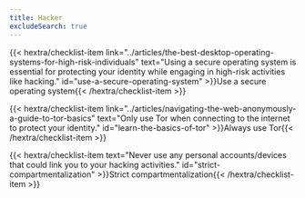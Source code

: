 ```yaml
---
title: Hacker
excludeSearch: true
---
```

{{< hextra/checklist-item link="../articles/the-best-desktop-operating-systems-for-high-risk-individuals" text="Using a secure operating system is essential for protecting your identity while engaging in high-risk activities like hacking." id="use-a-secure-operating-system" >}}Use a secure operating system{{< /hextra/checklist-item >}}

{{< hextra/checklist-item link="../articles/navigating-the-web-anonymously-a-guide-to-tor-basics" text="Only use Tor when connecting to the internet to protect your identity." id="learn-the-basics-of-tor" >}}Always use Tor{{< /hextra/checklist-item >}}

{{< hextra/checklist-item text="Never use any personal accounts/devices that could link you to your hacking activities." id="strict-compartmentalization" >}}Strict compartmentalization{{< /hextra/checklist-item >}}
